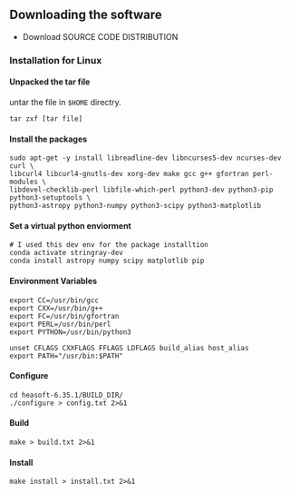 

## Downloading the software
- Download SOURCE CODE DISTRIBUTION 


### Installation for Linux

#### Unpacked the tar file

untar the file in `$HOME` directry.
```
tar zxf [tar file]
```

#### Install the packages

```
sudo apt-get -y install libreadline-dev libncurses5-dev ncurses-dev curl \
libcurl4 libcurl4-gnutls-dev xorg-dev make gcc g++ gfortran perl-modules \
libdevel-checklib-perl libfile-which-perl python3-dev python3-pip python3-setuptools \
python3-astropy python3-numpy python3-scipy python3-matplotlib
```

#### Set a virtual python enviorment
```
# I used this dev env for the package installtion
conda activate stringray-dev   
conda install astropy numpy scipy matplotlib pip
```


#### Environment Variables
```
export CC=/usr/bin/gcc
export CXX=/usr/bin/g++
export FC=/usr/bin/gfortran
export PERL=/usr/bin/perl
export PYTHON=/usr/bin/python3
```

```
unset CFLAGS CXXFLAGS FFLAGS LDFLAGS build_alias host_alias
export PATH="/usr/bin:$PATH"
```


#### Configure
```
cd heasoft-6.35.1/BUILD_DIR/
./configure > config.txt 2>&1
```


#### Build

```
make > build.txt 2>&1
```

#### Install

```
make install > install.txt 2>&1
```